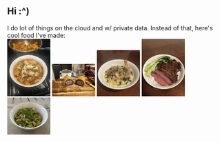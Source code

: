 ## Hi :^)

I do lot of things on the cloud and w/ private data. Instead of that, here's cool food I've made: <br>
<img src="pasta.jpeg" alt="drawing" width="100"/> <img src="wellington.jpeg" alt="drawing" width="100"/> <img src="chicken.jpeg" alt="drawing" width="100"/> <img src="steak.jpeg" alt="drawing" width="100"/> <img src="pesto.jpeg" alt="drawing" width="100"/>
